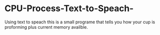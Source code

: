 # CPU-Process-Text-to-Speach-
Using text to speach this is a small programe that tells you how your cup is proforming plus current memory availble.
